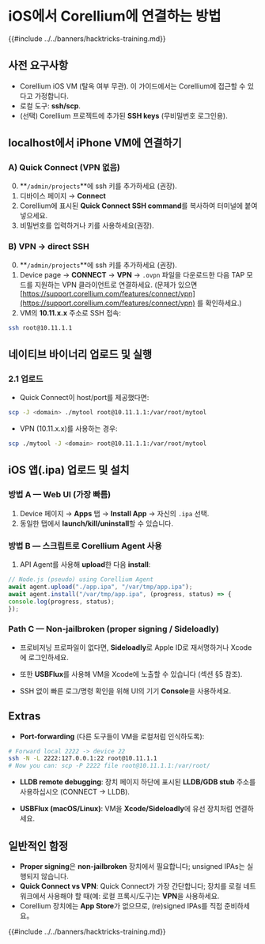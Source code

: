 # iOS에서 Corellium에 연결하는 방법

{{#include ../../banners/hacktricks-training.md}}

## **사전 요구사항**
- Corellium iOS VM (탈옥 여부 무관). 이 가이드에서는 Corellium에 접근할 수 있다고 가정합니다.
- 로컬 도구: **ssh/scp**.
- (선택) Corellium 프로젝트에 추가된 **SSH keys** (무비밀번호 로그인용).

## **localhost에서 iPhone VM에 연결하기**

### A) **Quick Connect (VPN 없음)**
0) **`/admin/projects`**에 ssh 키를 추가하세요 (권장).  
1) 디바이스 페이지 → **Connect**  
2) Corellium에 표시된 **Quick Connect SSH command**를 복사하여 터미널에 붙여넣으세요.  
3) 비밀번호를 입력하거나 키를 사용하세요(권장).

### B) **VPN → direct SSH**
0) **`/admin/projects`**에 ssh 키를 추가하세요 (권장).  
1) Device page → **CONNECT** → **VPN** → `.ovpn` 파일을 다운로드한 다음 TAP 모드를 지원하는 VPN 클라이언트로 연결하세요. (문제가 있으면 [https://support.corellium.com/features/connect/vpn](https://support.corellium.com/features/connect/vpn) 를 확인하세요.)  
2) VM의 **10.11.x.x** 주소로 SSH 접속:
```bash
ssh root@10.11.1.1
```
## **네이티브 바이너리 업로드 및 실행**

### 2.1 **업로드**
- Quick Connect이 host/port를 제공했다면:
```bash
scp -J <domain> ./mytool root@10.11.1.1:/var/root/mytool
```
- VPN (10.11.x.x)를 사용하는 경우:
```bash
scp ./mytool -J <domain> root@10.11.1.1:/var/root/mytool
```
## **iOS 앱(.ipa) 업로드 및 설치**

### 방법 A — **Web UI (가장 빠름)**
1) Device 페이지 → **Apps** 탭 → **Install App** → 자신의 `.ipa` 선택.
2) 동일한 탭에서 **launch/kill/uninstall**할 수 있습니다.

### 방법 B — **스크립트로 Corellium Agent 사용**
1) API Agent를 사용해 **upload**한 다음 **install**:
```js
// Node.js (pseudo) using Corellium Agent
await agent.upload("./app.ipa", "/var/tmp/app.ipa");
await agent.install("/var/tmp/app.ipa", (progress, status) => {
console.log(progress, status);
});
```
### Path C — **Non-jailbroken (proper signing / Sideloadly)**
- 프로비저닝 프로파일이 없다면, **Sideloadly**로 Apple ID로 재서명하거나 Xcode에 로그인하세요.
- 또한 **USBFlux**를 사용해 VM을 Xcode에 노출할 수 있습니다 (섹션 §5 참조).


- SSH 없이 빠른 로그/명령 확인을 위해 UI의 기기 **Console**을 사용하세요.

## **Extras**

- **Port-forwarding** (다른 도구들이 VM을 로컬처럼 인식하도록):
```bash
# Forward local 2222 -> device 22
ssh -N -L 2222:127.0.0.1:22 root@10.11.1.1
# Now you can: scp -P 2222 file root@10.11.1.1:/var/root/
```
- **LLDB remote debugging**: 장치 페이지 하단에 표시된 **LLDB/GDB stub** 주소를 사용하십시오 (CONNECT → LLDB).

- **USBFlux (macOS/Linux)**: VM을 **Xcode/Sideloadly**에 유선 장치처럼 연결하세요.


## **일반적인 함정**
- **Proper signing**은 **non-jailbroken** 장치에서 필요합니다; unsigned IPAs는 실행되지 않습니다.
- **Quick Connect vs VPN**: Quick Connect가 가장 간단합니다; 장치를 로컬 네트워크에서 사용해야 할 때(예: 로컬 프록시/도구)는 **VPN**을 사용하세요.
- Corellium 장치에는 **App Store**가 없으므로, (re)signed IPAs를 직접 준비하세요。



{{#include ../../banners/hacktricks-training.md}}
